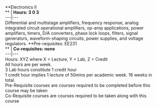 **Electronics II  
** | **Hours: 3 0 3**  
---|---  
Differential and multistage amplifiers, frequency response, analog integrated circuit operational amplifiers, op-amp applications, power amplifiers, timers, D/A converters, phase lock loops, filters, signal generators, waveform-shaping circuits, power supplies, and voltage regulators.
**Pre-requisites: EE231  
** | **Co-requisites: none**  
---|---  
Hours: XYZ where X = Lecture, Y = Lab, Z = Credit  
All hours are per week.  
3 Lab hours constitute 1 credit hour  
1 credit hour implies 1 lecture of 50mins per academic week. 16 weeks in total.  
Pre-Requisite courses are courses required to be completed before this course may be taken  
Co-Requisite courses are courses required to be taken along with this course
